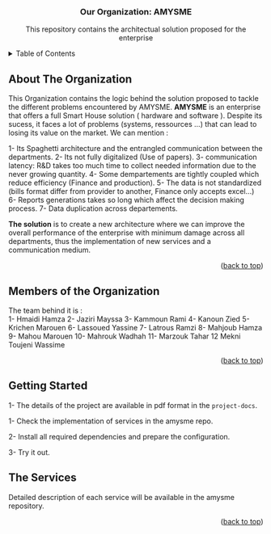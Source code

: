 <div id="top"></div>

<!-- PROJECT LOGO -->
<br />
<div align="center">
  
  <h3 align="center">Our Organization: AMYSME</h3>

  <p align="center">
    This repository contains the architectual solution proposed for the enterprise
  </p>
</div>



<!-- TABLE OF CONTENTS -->
<details>
  <summary>Table of Contents</summary>
  <ol>
    <li><a href="#about-the-project">About The Organization</a></li>
    <li><a href="#Members-of-the-Organization">Members of the Organization</a></li>
    <li><a href="#getting-started">Getting Started</a></li>
    <li><a href="#the-projects">The services</a></li>
  </ol>
</details>



<!-- ABOUT THE ORGANIZATION -->
## About The Organization

This Organization contains the logic behind the solution proposed to tackle the different problems encountered by AMYSME.
**AMYSME** is an enterprise that offers a full Smart House solution ( hardware and software ). Despite its sucess, it faces a lot of problems (systems, ressources ...)
that can lead to losing its value on the market. We can mention : 

  1- Its Spaghetti architecture and the entrangled communication between the departments.
  2- Its not fully digitalized (Use of papers).
  3- communication latency: R&D takes too much time to collect needed information due to the never growing quantity.
  4- Some dempartements are tightly coupled which reduce efficiency (Finance and production).
  5- The data is not standardized (bills format differ from provider to another, Finance only accepts excel...)
  6- Reports generations takes so long which affect the decision making process.
  7- Data duplication across departements.  

**The solution** is to create a new architecture where we can improve the overall performance of the enterprise with minimum damage across all departments, thus the
implementation of new services and a communication medium. 


<p align="right">(<a href="#top">back to top</a>)</p>


<!-- MEMBER -->
## Members of the Organization

The team behind it is :    
  1-  Hmaidi Hamza
  2-  Jaziri Mayssa
  3-  Kammoun Rami
  4-  Kanoun Zied
  5-  Krichen Marouen
  6-  Lassoued Yassine
  7-  Latrous Ramzi
  8-  Mahjoub Hamza
  9-  Mahou Marouen
  10- Mahrouk Wadhah
  11- Marzouk Tahar
  12  Mekni Toujeni Wassime
  
<p align="right">(<a href="#top">back to top</a>)</p>

<!-- GETTING STARTED -->
## Getting Started

1- The details of the project are available in pdf format in the `project-docs`.

1- Check the implementation of services in the amysme repo.

2- Install all required dependencies and prepare the configuration.

3- Try it out.  

<!-- PROJECTS -->
## The Services

Detailed description of each service will be available in the amysme repository.

<p align="right">(<a href="#top">back to top</a>)</p>


